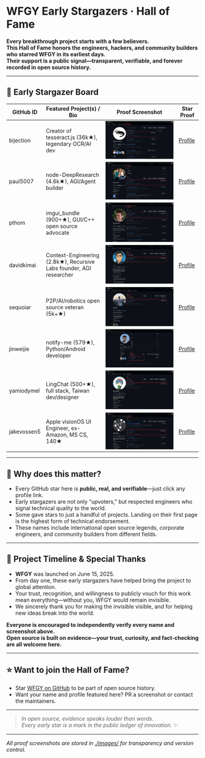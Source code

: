 # WFGY Early Stargazers · Hall of Fame

**Every breakthrough project starts with a few believers.  
This Hall of Fame honors the engineers, hackers, and community builders who starred WFGY in its earliest days.  
Their support is a public signal—transparent, verifiable, and forever recorded in open source history.**

---

## 🚀 Early Stargazer Board

| GitHub ID      | Featured Project(s) / Bio                                  | Proof Screenshot                                | Star Proof                                                |
|----------------|------------------------------------------------------------|-------------------------------------------------|-----------------------------------------------------------|
| bijection      | Creator of tesseract.js (36k★), legendary OCR/AI dev       | ![](./images/bijection_star.png)                | [Profile](https://github.com/bijection?tab=stars)         |
| paul5007       | node-DeepResearch (4.6k★), AGI/Agent builder               | ![](./images/paul5007_star.png)                 | [Profile](https://github.com/paul5007?tab=stars)          |
| pthom          | imgui_bundle (900+★), GUI/C++ open source advocate         | ![](./images/pthom_star.png)                    | [Profile](https://github.com/pthom?tab=stars)             |
| davidkimai     | Context-Engineering (2.8k★), Recursive Labs founder, AGI researcher | ![](./images/davidkimai_star.png)      | [Profile](https://github.com/davidkimai?tab=stars)        |
| sequoiar       | P2P/AI/robotics open source veteran (5k+★)                 | ![](./images/sequoiar_star.png)                 | [Profile](https://github.com/sequoiar?tab=stars)          |
| jinweijie      | notify-me (579★), Python/Android developer                 | ![](./images/jinweijie_star.png)                | [Profile](https://github.com/jinweijie?tab=stars)         |
| yamiodymel     | LingChat (500+★), full stack, Taiwan dev/designer          | ![](./images/yamiodymel_star.png)               | [Profile](https://github.com/YamiOdymel?tab=stars)        |
| jakevossen5    | Apple visionOS UI Engineer, ex-Amazon, MS CS, 140★         | ![](./images/jakevossen5_star.png)              | [Profile](https://github.com/jakevossen5?tab=stars)       |


---

## 👑 Why does this matter?

- Every GitHub star here is **public, real, and verifiable**—just click any profile link.
- Early stargazers are not only “upvoters,” but respected engineers who signal technical quality to the world.
- Some gave stars to just a handful of projects. Landing on their first page is the highest form of technical endorsement.
- These names include international open source legends, corporate engineers, and community builders from different fields.

---

## 🙏 Project Timeline & Special Thanks

- **WFGY** was launched on June 15, 2025.
- From day one, these early stargazers have helped bring the project to global attention.
- Your trust, recognition, and willingness to publicly vouch for this work mean everything—without you, WFGY would remain invisible.
- We sincerely thank you for making the invisible visible, and for helping new ideas break into the world.

**Everyone is encouraged to independently verify every name and screenshot above.  
Open source is built on evidence—your trust, curiosity, and fact-checking are all welcome here.**

---

## ⭐ Want to join the Hall of Fame?

- Star [WFGY on GitHub](https://github.com/onestardao/WFGY) to be part of open source history.
- Want your name and profile featured here? PR a screenshot or contact the maintainers.

---

> *In open source, evidence speaks louder than words.  
> Every early star is a mark in the public ledger of innovation.* ✨

---

_All proof screenshots are stored in [./images/](./images/) for transparency and version control._
